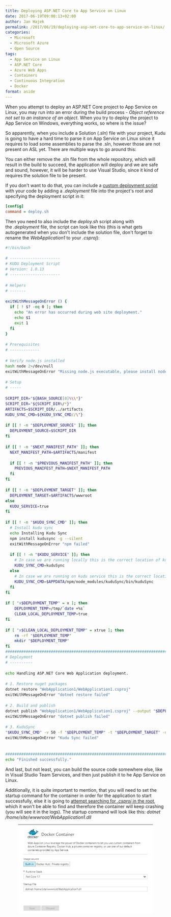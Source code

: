 ```yaml
---
title: Deploying ASP.NET Core to App Service on Linux
date: 2017-06-19T09:00:13+02:00
author: Jan Hajek
permalink: /2017/06/19/deploying-asp-net-core-to-app-service-on-linux/
categories:
  - Microsoft
  - Microsoft Azure
  - Open Source
tags:
  - App Service on Linux
  - ASP.NET Core
  - Azure Web Apps
  - Containers
  - Continuous Integration
  - Docker
format: aside
---
```


<p>When you attempt to deploy an ASP.NET Core project to App Service on Linux, you may run into an error during the build process -&nbsp;<em>Object reference not set to an instance of an object</em>. When you try to deploy the project to App Service on Windows, everything works, so where is the issue?</p>

<!--more-->

<p>So apparently, when you include a Solution (<em>.sln</em>) file with your project, Kudu is going to have a hard time to parse it on App Service on Linux since it requires to load some assemblies to parse the .sln, however those are not present on ASL yet. There are multiple ways to go around this:</p>

<p>You can either remove the .sln file from the whole repository, which will result in the build to succeed, the application will deploy and we are safe and sound, however, it will be harder to use Visual Studio, since it kind of requires the solution file to be present.</p>

<p>If you don't want to do that, you can include a <a href="https://github.com/projectkudu/kudu/wiki/Custom-Deployment-Script">custom deployment script</a> with your code by adding a&nbsp;<em>.deployment</em> file into the project's root and specifying the deployment script in it:</p>

```ini
[config]
command = deploy.sh
```

<p>Then you need to also include the&nbsp;<em>deploy.sh</em> script along with the&nbsp;<em>.deployment</em> file, the script can look like this (this is what gets autogenerated when you don't include the solution file, don't forget to rename the&nbsp;<em>WebApplication1</em> to your&nbsp;<em>.csproj</em>):</p>

```bash
#!/bin/bash

# ----------------------
# KUDU Deployment Script
# Version: 1.0.13
# ----------------------

# Helpers
# -------

exitWithMessageOnError () {
  if [ ! $? -eq 0 ]; then
    echo "An error has occurred during web site deployment."
    echo $1
    exit 1
  fi
}

# Prerequisites
# -------------

# Verify node.js installed
hash node 2>/dev/null
exitWithMessageOnError "Missing node.js executable, please install node.js, if already installed make sure it can be reached from current environment."

# Setup
# -----

SCRIPT_DIR="${BASH_SOURCE[0]%\\*}"
SCRIPT_DIR="${SCRIPT_DIR%/*}"
ARTIFACTS=$SCRIPT_DIR/../artifacts
KUDU_SYNC_CMD=${KUDU_SYNC_CMD//\"}

if [[ ! -n "$DEPLOYMENT_SOURCE" ]]; then
  DEPLOYMENT_SOURCE=$SCRIPT_DIR
fi

if [[ ! -n "$NEXT_MANIFEST_PATH" ]]; then
  NEXT_MANIFEST_PATH=$ARTIFACTS/manifest

  if [[ ! -n "$PREVIOUS_MANIFEST_PATH" ]]; then
    PREVIOUS_MANIFEST_PATH=$NEXT_MANIFEST_PATH
  fi
fi

if [[ ! -n "$DEPLOYMENT_TARGET" ]]; then
  DEPLOYMENT_TARGET=$ARTIFACTS/wwwroot
else
  KUDU_SERVICE=true
fi

if [[ ! -n "$KUDU_SYNC_CMD" ]]; then
  # Install kudu sync
  echo Installing Kudu Sync
  npm install kudusync -g --silent
  exitWithMessageOnError "npm failed"

  if [[ ! -n "$KUDU_SERVICE" ]]; then
    # In case we are running locally this is the correct location of kuduSync
    KUDU_SYNC_CMD=kuduSync
  else
    # In case we are running on kudu service this is the correct location of kuduSync
    KUDU_SYNC_CMD=$APPDATA/npm/node_modules/kuduSync/bin/kuduSync
  fi
fi

if [ "x$DEPLOYMENT_TEMP" = x ]; then
    DEPLOYMENT_TEMP=/tmp/`date +%s`
    CLEAN_LOCAL_DEPLOYMENT_TEMP=true
fi

if [ "x$CLEAN_LOCAL_DEPLOYMENT_TEMP" = xtrue ]; then
    rm -rf "$DEPLOYMENT_TEMP"
    mkdir "$DEPLOYMENT_TEMP"
fi
##################################################################################################################################
# Deployment
# ----------

echo Handling ASP.NET Core Web Application deployment.

# 1. Restore nuget packages
dotnet restore "WebApplication1/WebApplication1.csproj"
exitWithMessageOnError "dotnet restore failed"

# 2. Build and publish
dotnet publish "WebApplication1/WebApplication1.csproj" --output "$DEPLOYMENT_TEMP" --configuration Release
exitWithMessageOnError "dotnet publish failed"

# 3. KuduSync
"$KUDU_SYNC_CMD" -v 50 -f "$DEPLOYMENT_TEMP" -t "$DEPLOYMENT_TARGET" -n "$NEXT_MANIFEST_PATH" -p "$PREVIOUS_MANIFEST_PATH" -i ".git;.hg;.deployment;deploy.sh"
exitWithMessageOnError "Kudu Sync failed"


##################################################################################################################################
echo "Finished successfully."
```

<p>And last, but not least, you can build the source code somewhere else, like in Visual Studio Team Services, and then just publish it to he App Service on Linux.</p>

<p>Additionally, it is quite important to mention, that you will need to set the startup command for the container in order for the application to start successfully, else it is going to <a href="https://github.com/Azure-App-Service/dotnetcore/blob/master/1.1/init_container.sh#L13">attempt searching for&nbsp;<em>.csproj</em> in the root</a>, which it won't be able to find and therefore the container will keep crashing (you will see it in the logs). The startup command will look like this:&nbsp;<em>dotnet /home/site/wwwroot/WebApplication1.dll</em></p>
<figure class="wp-block-image"><img src="/uploads/2017/06/startupcommand_dotnetcore.png" alt="startupcommand_dotnetcore" class="wp-image-359"/></figure>
